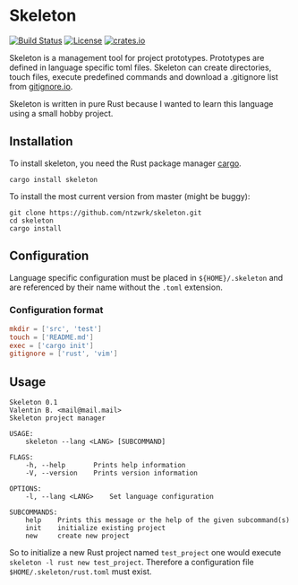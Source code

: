 # Skeleton

[![Build Status](https://travis-ci.org/ntzwrk/skeleton.svg?branch=master)](https://travis-ci.org/ntzwrk/skeleton)
[![License](https://img.shields.io/badge/license-MIT-green.svg)](https://github.com/ntzwrk/skeleton/blob/master/LICENSE)
[![crates.io](https://meritbadge.herokuapp.com/skeleton)](https://crates.io/crates/skeleton)

Skeleton is a management tool for project prototypes. Prototypes are defined in language specific toml files. Skeleton can create directories, touch files, execute predefined commands and download a .gitignore list from [gitignore.io](https://gitignore.io).

Skeleton is written in pure Rust because I wanted to learn this language using a small hobby project.

## Installation

To install skeleton, you need the Rust package manager [cargo](https://github.com/rust-lang/cargo).

```
cargo install skeleton
```

To install the most current version from master (might be buggy):

```
git clone https://github.com/ntzwrk/skeleton.git
cd skeleton
cargo install
```

## Configuration

Language specific configuration must be placed in `${HOME}/.skeleton` and are referenced by their name without the `.toml` extension.

### Configuration format

```toml
mkdir = ['src', 'test']
touch = ['README.md']
exec = ['cargo init']
gitignore = ['rust', 'vim']
```

## Usage
```
Skeleton 0.1
Valentin B. <mail@mail.mail>
Skeleton project manager

USAGE:
    skeleton --lang <LANG> [SUBCOMMAND]

FLAGS:
    -h, --help       Prints help information
    -V, --version    Prints version information

OPTIONS:
    -l, --lang <LANG>    Set language configuration

SUBCOMMANDS:
    help    Prints this message or the help of the given subcommand(s)
    init    initialize existing project
    new     create new project
```

So to initialize a new Rust project named `test_project` one would execute `skeleton -l rust new test_project`. Therefore a configuration file `$HOME/.skeleton/rust.toml` must exist.
